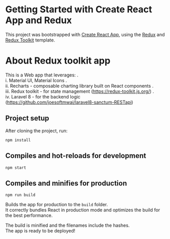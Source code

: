 # Getting Started with Create React App and Redux

This project was bootstrapped with [Create React App](https://github.com/facebook/create-react-app), using the [Redux](https://redux.js.org/) and [Redux Toolkit](https://redux-toolkit.js.org/) template.

# About Redux toolkit app

This is a Web app that leverages: .\
    i. Material UI, Material Icons .\
    ii. Recharts - composable charting library built on React components .\
    iii. Redux toolkit - for state management (https://redux-toolkit.js.org/) .\
    iv. Laravel 8 - for the backend logic (https://github.com/joesoftmwai/laravel8-sanctum-RESTapi) 

## Project setup 

After cloning the project, run:

```
npm install
```

## Compiles and hot-reloads for development

```
npm start
```

## Compiles and minifies for production

```
npm run build
```

Builds the app for production to the `build` folder.\
It correctly bundles React in production mode and optimizes the build for the best performance.

The build is minified and the filenames include the hashes.\
The app is ready to be deployed!